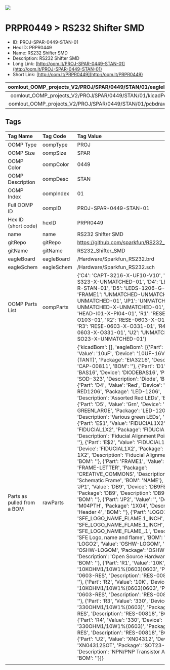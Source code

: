 


  
![][im]
# PRPR0449 > RS232 Shifter SMD

- ID: PROJ-SPAR-0449-STAN-01
- Hex ID: PRPR0449
- Name: RS232 Shifter SMD
- Description: RS232 Shifter SMD
- Long Link: [http://oom.lt/PROJ-SPAR-0449-STAN-01](http://oom.lt/PROJ-SPAR-0449-STAN-01)
- Short Link: [http://oom.lt/PRPR0449](http://oom.lt/PRPR0449)
  

|oomlout_OOMP_projects_V2/PROJ/SPAR/0449/STAN/01/eagleImage.png|oomlout_OOMP_projects_V2/PROJ/SPAR/0449/STAN/01/eagleSchemImage.png|oomlout_OOMP_projects_V2/PROJ/SPAR/0449/STAN/01/kicadPcb3dFront.png|oomlout_OOMP_projects_V2/PROJ/SPAR/0449/STAN/01/kicadPcb3dBack.png|
| :---: | :---: | :---: | :---: |
|oomlout_OOMP_projects_V2/PROJ/SPAR/0449/STAN/01/kicadPcb3d.png|oomlout_OOMP_projects_V2/PROJ/SPAR/0449/STAN/01/bomBack.png|oomlout_OOMP_projects_V2/PROJ/SPAR/0449/STAN/01/bomFront.png|oomlout_OOMP_projects_V2/PROJ/SPAR/0449/STAN/01/pcbdraw.svg|
|oomlout_OOMP_projects_V2/PROJ/SPAR/0449/STAN/01/pcbdrawBack.svg||||

## Tags
  

|Tag Name|Tag Code|Tag Value|
| :--- | :--- | :--- |
|OOMP Type|oompType|PROJ|
|OOMP Size|oompSize|SPAR|
|OOMP Color|oompColor|0449|
|OOMP Description|oompDesc|STAN|
|OOMP Index|oompIndex|01|
|Full OOMP ID|oompID|PROJ-SPAR-0449-STAN-01|
|Hex ID (short code)|hexID|PRPR0449|
|name|name|RS232 Shifter SMD|
|gitRepo|gitRepo|https://github.com/sparkfun/RS232_Shifter_SMD|
|gitName|gitName|RS232_Shifter_SMD|
|eagleBoard|eagleBoard|/Hardware/Sparkfun_RS232.brd|
|eagleSchem|eagleSchem|/Hardware/Sparkfun_RS232.sch|
|OOMP Parts List|oompParts|{'C4': 'CAPT-3216-X-UF10-V10', 'D1': 'DIOD-S323-X-UNMATCHED-01', 'D4': 'LEDS-1206-R-STAN-01', 'D5': 'LEDS-1206-G-STAN-01', 'FRAME1': 'UNMATCHED-UNMATCHED-X-UNMATCHED-01', 'JP1': 'UNMATCHED-UNMATCHED-X-UNMATCHED-01', 'JP2': 'HEAD-I01-X-PI04-01', 'R1': 'RESE-0603-X-O103-01', 'R2': 'RESE-0603-X-O103-01', 'R3': 'RESE-0603-X-O331-01', 'R4': 'RESE-0603-X-O331-01', 'U2': 'UNMATCHED-SO23-X-UNMATCHED-01'}|
|Parts as pulled from a BOM|rawParts|{'kicadBom': [], 'eagleBom': [{'Part': 'C4', 'Value': '10uF', 'Device': '10UF-16V-10%(TANT)', 'Package': 'EIA3216', 'Description': 'CAP-00811', 'BOM': ''}, {'Part': 'D1', 'Value': 'BAS16', 'Device': 'DIODEBAS16', 'Package': 'SOD-323', 'Description': 'Diode', 'BOM': ''}, {'Part': 'D4', 'Value': 'Red', 'Device': 'LED-RED1206', 'Package': 'LED-1206', 'Description': 'Assorted Red LEDs', 'BOM': ''}, {'Part': 'D5', 'Value': 'Grn', 'Device': 'LED-GREENLARGE', 'Package': 'LED-1206', 'Description': 'Various green LEDs', 'BOM': ''}, {'Part': 'E$1', 'Value': 'FIDUCIAL1X2', 'Device': 'FIDUCIAL1X2', 'Package': 'FIDUCIAL-1X2', 'Description': 'Fiducial Alignment Points', 'BOM': ''}, {'Part': 'E$2', 'Value': 'FIDUCIAL1X2', 'Device': 'FIDUCIAL1X2', 'Package': 'FIDUCIAL-1X2', 'Description': 'Fiducial Alignment Points', 'BOM': ''}, {'Part': 'FRAME1', 'Value': '', 'Device': 'FRAME-LETTER', 'Package': 'CREATIVE_COMMONS', 'Description': 'Schematic Frame', 'BOM': 'NAME'}, {'Part': 'JP1', 'Value': 'DB9', 'Device': 'DB9FEMALE', 'Package': 'DB9', 'Description': 'DB9 Connector', 'BOM': ''}, {'Part': 'JP2', 'Value': '', 'Device': 'M04PTH', 'Package': '1X04', 'Description': 'Header 4', 'BOM': ''}, {'Part': 'LOGO1', 'Value': 'SFE_LOGO_NAME_FLAME.1_INCH', 'Device': 'SFE_LOGO_NAME_FLAME.1_INCH', 'Package': 'SFE_LOGO_NAME_FLAME_.1', 'Description': 'SFE Logo, name and flame', 'BOM': ''}, {'Part': 'LOGO2', 'Value': 'OSHW-LOGOM', 'Device': 'OSHW-LOGOM', 'Package': 'OSHW-LOGO-M', 'Description': 'Open Source Hardware Logo', 'BOM': ''}, {'Part': 'R1', 'Value': '10K', 'Device': '10KOHM1/10W1%(0603)0603', 'Package': '0603-RES', 'Description': 'RES-00824', 'BOM': ''}, {'Part': 'R2', 'Value': '10K', 'Device': '10KOHM1/10W1%(0603)0603', 'Package': '0603-RES', 'Description': 'RES-00824', 'BOM': ''}, {'Part': 'R3', 'Value': '330', 'Device': '330OHM1/10W1%(0603)', 'Package': '0603-RES', 'Description': 'RES-00818', 'BOM': ''}, {'Part': 'R4', 'Value': '330', 'Device': '330OHM1/10W1%(0603)', 'Package': '0603-RES', 'Description': 'RES-00818', 'BOM': ''}, {'Part': 'U2', 'Value': 'XN04312', 'Device': 'XN04312SOT', 'Package': 'SOT23-6', 'Description': 'NPN/PNP Transistor Array', 'BOM': ''}]}|
||||



[im]: PROJ/SPAR/0449/STAN/01/kicadPcb3d_450.png
